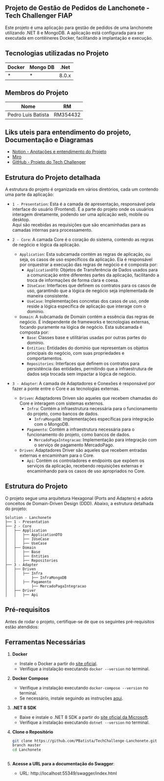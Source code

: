 ﻿## Projeto de Gestão de Pedidos de Lanchonete - Tech Challenger FIAP

Este projeto é uma aplicação para gestão de pedidos de uma lanchonete utilizando .NET 8 e MongoDB. A aplicação está configurada para ser executada em contêineres Docker, facilitando a implantação e execução.

## Tecnologias utilizadas no Projeto

| Docker | Mongo DB   | .Net     |   
|--------|------------|----------|
| *      | *          | 8.0.x    |

## Membros do Projeto

| Nome                   | RM        |
|------------------------|-----------|
| Pedro Luis Batista     | RM354432  |

## Liks uteis para entendimento do projeto, Documentação e Diagramas
- [Notion - Anotações e entendimento do Projeto](https://www.notion.so/TECH-CHALLENGER-PEDRO-BATISTA-27057ee595924f90b3052224ab932058)
- [Miro](https://miro.com/app/board/uXjVKMBlPDc=/)
- [GitHub - Projeto do Tech Challenger](https://github.com/PBatista/TechChallenge-Lanchonete/tree/master)

## Estrutura do Projeto detalhada

A estrutura do projeto é organizada em vários diretórios, cada um contendo uma parte da aplicação:

- `1 - Presentation`: Esta é a camada de apresentação, responsável pela interface do usuário (Frontend). 
	É a parte do projeto onde os usuários interagem diretamente, podendo ser uma aplicação web, mobile ou desktop. 	
	Aqui são recebidas as requisições que são encaminhadas para as camadas internas para processamento.

- `2 - Core`: A camada Core é o coração do sistema, contendo as regras de negócio e lógica da aplicação.
	- `Application`: Esta subcamada contém as regras de aplicação, ou seja, os casos de uso específicos da aplicação. Ela é responsável por orquestrar a execução das regras de negócio e é composta por:
		* `ApplicationDTO`: Objetos de Transferência de Dados usados para a comunicação entre diferentes partes da aplicação, facilitando a troca de informações de forma clara e coesa.
		* `IUseCase`: Interfaces que definem os contratos para os casos de uso, garantindo que a lógica de negócio seja implementada de maneira consistente.
		* `UseCase`: Implementações concretas dos casos de uso, onde reside a lógica específica de aplicação que interage com o domínio.
	- `Domain`: A subcamada de Domain contém a essência das regras de negócio. É independente de frameworks e tecnologias externas, focando puramente na lógica de negócio. Esta subcamada é composta por:
		* `Base`: Classes base e utilitárias usadas por outras partes do domínio.
		* `Entities`: Entidades do domínio que representam os objetos principais do negócio, com suas propriedades e comportamentos.
		* `Repositories`: Interfaces que definem os contratos para persistência das entidades, permitindo que a infraestrutura de dados seja trocada sem impactar a lógica de negócio.
		
- `3 - Adapter`: A camada de Adaptadores e Conexões é responsável por fazer a ponte entre o Core e as tecnologias externas.
	- `Driven`: Adaptadores Driven são aqueles que recebem chamadas do Core e interagem com sistemas externos.
		* `Infra`: Contém a infraestrutura necessária para o funcionamento do projeto, como bancos de dados.
			* `InfraMongoDB`: Implementações específicas para integração com o MongoDB.
		* `Pagamento`: Contém a infraestrutura necessária para o funcionamento do projeto, como bancos de dados.
			* `MercadoPagaIntegracao`: Implementação para integração com o serviço de pagamento MercadoPago.
	- `Driven`: Adaptadores Driver são aqueles que recebem entradas externas e encaminham para o Core.
		* `Api`: Contém os controladores e endpoints que expõem os serviços da aplicação, recebendo requisições externas e encaminhando para os casos de uso apropriados no Core.

## Estrutura do Projeto

O projeto segue uma arquitetura Hexagonal (Ports and Adapters) e adota conceitos de Domain-Driven Design (DDD). Abaixo, a estrutura detalhada do projeto:

	Solution - Lanchonete
	├── 1 - Presentation
	├── 2 - Core
	│   ├── Application
	│   │   ├── ApplicationDTO
	│   │   ├── IUseCase
	│   │   ├── UseCase
	│   ├── Domain	
	│   │   ├── Base
	│   │   ├── Entities
	│   │   ├── Repositories
	├── 3 - Adapter
	│   ├── Driven
	│   │   ├── Infra
	│   │       ├── InfraMongoDB
	│   │   ├── Pagamento
	│   │       ├── MercadoPagaIntegracao
	│   ├── Driver
	│   │   ├── Api		


## Pré-requisitos

Antes de rodar o projeto, certifique-se de que os seguintes pré-requisitos estão atendidos:

## Ferramentas Necessárias

1. **Docker**
   - Instale o Docker a partir do [site oficial](https://www.docker.com/get-started).
   - Verifique a instalação executando `docker --version` no terminal.

2. **Docker Compose**
   - Verifique a instalação executando `docker-compose --version` no terminal.
   - Se necessário, instale seguindo as instruções [aqui](https://docs.docker.com/compose/install/).

3. **.NET 8 SDK**
   - Baixe e instale o .NET 8 SDK a partir do [site oficial da Microsoft](https://dotnet.microsoft.com/download/dotnet/8.0).
   - Verifique a instalação executando `dotnet --version` no terminal.

4. **Clone o Repositório**
   ```bash
   git clone https://github.com/PBatista/TechChallenge-Lanchonete.git
   branch master
   cd Lanchonete
	
5. **Acesse a URL para a documentação do Swagger**:
   - URL: http://localhost:55349/swagger/index.html
